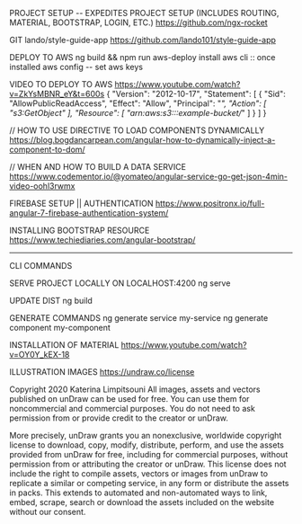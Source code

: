 PROJECT SETUP -- EXPEDITES PROJECT SETUP (INCLUDES ROUTING, MATERIAL, BOOTSTRAP, LOGIN, ETC.)
https://github.com/ngx-rocket

GIT
lando/style-guide-app
https://github.com/lando101/style-guide-app

DEPLOY TO AWS
ng build  && npm run aws-deploy
install aws cli :: once installed aws config -- set aws keys

VIDEO TO DEPLOY TO AWS
https://www.youtube.com/watch?v=ZkYsMBNR_eY&t=600s
{
  "Version": "2012-10-17",
  "Statement": [
    {
      "Sid": "AllowPublicReadAccess",
      "Effect": "Allow",
      "Principal": "*",
      "Action": [
        "s3:GetObject"
      ],
      "Resource": [
        "arn:aws:s3:::example-bucket/*"
      ]
    }
  ]
}

// HOW TO USE DIRECTIVE TO LOAD COMPONENTS DYNAMICALLY
https://blog.bogdancarpean.com/angular-how-to-dynamically-inject-a-component-to-dom/

// WHEN AND HOW TO BUILD A DATA SERVICE
https://www.codementor.io/@yomateo/angular-service-go-get-json-4min-video-oohl3rwmx

FIREBASE SETUP || AUTHENTICATION
https://www.positronx.io/full-angular-7-firebase-authentication-system/

INSTALLING BOOTSTRAP RESOURCE
https://www.techiediaries.com/angular-bootstrap/

****************************************
CLI COMMANDS

SERVE PROJECT LOCALLY ON LOCALHOST:4200
ng serve

UPDATE DIST
ng build

GENERATE COMMANDS
ng generate service my-service
ng generate component my-component

INSTALLATION OF MATERIAL
https://www.youtube.com/watch?v=OY0Y_kEX-18


ILLUSTRATION IMAGES
https://undraw.co/license

Copyright 2020 Katerina Limpitsouni
All images, assets and vectors published on unDraw can be used for free. You can use them for noncommercial
and commercial purposes. You do not need to ask permission from or provide credit to the creator or unDraw.

More precisely, unDraw grants you an nonexclusive, worldwide copyright license to download, copy, modify, 
distribute, perform, and use the assets provided from unDraw for free, including for commercial purposes, 
without permission from or attributing the creator or unDraw. This license does not include the right to 
compile assets, vectors or images from unDraw to replicate a similar or competing service, in any form or 
distribute the assets in packs. This extends to automated and non-automated ways to link, embed, scrape, 
search or download the assets included on the website without our consent.
